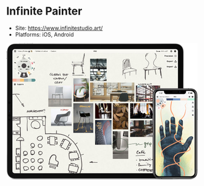 # Infinite Painter

* Site: [https://www.infinitestudio.art/ ](https://www.infinitestudio.art/)
* Platforms: iOS, Android

![](<../../.gitbook/assets/image (100).png>)
